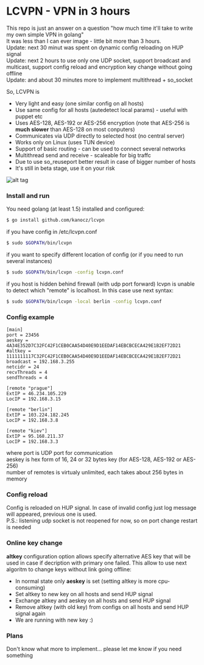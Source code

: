 # LCVPN - VPN in 3 hours

This repo is just an answer on a question "how much time it'll take to write my own simple VPN in golang"  
It was less than I can ever image - little bit more than 3 hours.  
Update: next 30 minut was spent on dynamic config reloading on HUP signal  
Update: next 2 hours to use only one UDP socket, support broadcast and multicast, support config reload and encryption key change without going offline  
Update: and about 30 minutes more to implement multithread + so_socket

So, LCVPN is
  - Very light and easy (one similar config on all hosts)
  - Use same config for all hosts (autedetect local params) - useful with puppet etc
  - Uses AES-128, AES-192 or AES-256 encryption (note that AES-256 is **much slower** than AES-128 on most conputers)
  - Communicates via UDP directly to selected host (no central server)
  - Works only on Linux (uses TUN device)
  - Support of basic routing - can be used to connect several networks
  - Multithread send and receive - scaleable for big traffc
  - Due to use so_reuseport better result in case of bigger number of hosts
  - It's still in beta stage, use it on your risk

![alt tag](https://raw.githubusercontent.com/kanocz/lcvpn/master/topology.png)

### Install and run

You need golang (at least 1.5) installed and configured:

```sh
$ go install github.com/kanocz/lcvpn
```

if you have config in /etc/lcvpn.conf

```sh
$ sudo $GOPATH/bin/lcvpn
```

if you want to specify different location of config (or if you need to run several instances)

```sh
$ sudo $GOPATH/bin/lcvpn -config lcvpn.conf
```
if you host is hidden behind firewall (with udp port forward) lcvpn is unable to detect
which "remote" is localhost. In this case use next syntax:

```sh
$ sudo $GOPATH/bin/lcvpn -local berlin -config lcvpn.conf
```


### Config example

```
[main]
port = 23456
aeskey = 4A34E352D7C32FC42F1CEB0CAA54D40E9D1EEDAF14EBCBCECA429E1B2EF72D21
#altkey = 1111111117C32FC42F1CEB0CAA54D40E9D1EEDAF14EBCBCECA429E1B2EF72D21
broadcast = 192.168.3.255
netcidr = 24
recvThreads = 4
sendThreads = 4

[remote "prague"]
ExtIP = 46.234.105.229
LocIP = 192.168.3.15

[remote "berlin"]
ExtIP = 103.224.182.245
LocIP = 192.168.3.8

[remote "kiev"]
ExtIP = 95.168.211.37
LocIP = 192.168.3.3
```

where port is UDP port for communication  
aeskey is hex form of 16, 24 or 32 bytes key (for AES-128, AES-192 or AES-256)  
number of remotes is virtualy unlimited, each takes about 256 bytes in memory

### Config reload

Config is reloaded on HUP signal. In case of invalid config just log message will appeared, previous one is used.  
P.S.: listening udp socket is not reopened for now, so on port change restart is needed

### Online key change

**altkey** configuration option allows specify alternative AES key that will be used in case if decription with primary
one failed. This allow to use next algoritm to change keys without link going offline:
  - In normal state only **aeskey** is set (setting altkey is more cpu-consuming)
  - Set altkey to new key on all hosts and send HUP signal
  - Exchange altkey and aeskey on all hosts and send HUP signal
  - Remove altkey (with old key) from configs on all hosts and send HUP signal again
  - We are running with new key :)

### Plans

Don't know what more to implement... please let me know if you need something
